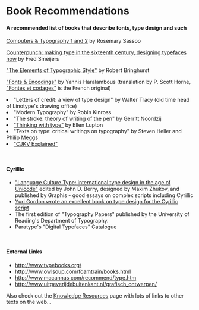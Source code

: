 <h1>Book Recommendations</h1>

<h4> A recommended list of books that describe fonts, type design and such</h4>
<p><a title="Computers & Typography 1 and 2" href="http://books.google.com/books?id=Gm4QAbGKIBgC&source=gbs_book_other_versions&redir_esc=y">Computers & Typography 1 and 2</a> by Rosemary Sassoo</p>

<p><a title="Counterpunch: making type in the sixteenth century, designing typefaces now" href="http://books.google.com/books/about/Counterpunch.html?id=dUZUAAAAMAAJ&redir_esc=y
">Counterpunch: making type in the sixteenth century, designing typefaces now</a> by Fred Smeijers</p>

<p><a title="http://en.wikipedia.org/wiki/The_Elements_of_Typographic_Style" href="http://en.wikipedia.org/wiki/The_Elements_of_Typographic_Style">"The Elements of Typographic Style"</a> by Robert Bringhurst</p>

<p><a title="http://www.oreilly.com/catalog/9780596102425/" href="http://www.oreilly.com/catalog/9780596102425/">"Fonts & Encodings"</a> by Yannis Haralambous (translation by P. Scott Horne, <a title="http://www.oreilly.fr/catalogue/284177273X" class="external text" href="http://www.oreilly.fr/catalogue/284177273X">"Fontes et codages"</a> is the French original)
</li><li> "Letters of credit: a view of type design" by Walter Tracy (old time head of Linotype's drawing office)
</li><li> "Modern Typography" by Robin Kinross
</li><li> "The stroke: theory of writing of the pen" by Gerritt Noordzij 
</li><li> <a title="http://www.papress.com/thinkingwithtype/" class="external text" href="http://www.papress.com/thinkingwithtype/">"Thinking with type"</a> by Ellen Lupton
</li><li> "Texts on type: critical writings on typography" by Steven Heller and Philip Meggs
</li><li> <a title="http://www.oreilly.com/catalog/cjkvinfo/" class="external text" href="http://www.oreilly.com/catalog/cjkvinfo/">"CJKV Explained"</a>
</li></ul>
<p><br>
</p>
<h4> Cyrillic </h4>
<ul><li> <a title="http://www.atypi.org/05_About_us/70_publications/50_LCT/" class="external text" href="http://www.atypi.org/05_About_us/70_publications/50_LCT/">"Language Culture Type: international type design in the age of Unicode"</a> edited by John D. Berry, designed by Maxim Zhukov, and published by Graphis - good essays on complex scripts including Cyrillic
</li><li> <a title="http://www.artlebedev.com/everything/izdal/kniga_pro_bykvy/" class="external text" href="http://www.artlebedev.com/everything/izdal/kniga_pro_bykvy/">Yuri Gordon wrote an excellent book on type design for the Cyrillic script</a>
</li><li> The first edition of "Typography Papers" published by the University of Reading's Department of Typography.
</li><li> Paratype's "Digital Typefaces" Catalogue
</li></ul>
<p><br>
</p>
<h4> External Links </h4>
<ul><li> <a title="http://www.typebooks.org/" class="external free" href="http://www.typebooks.org/">http://www.typebooks.org/</a>
</li><li> <a title="http://www.owlsoup.com/foamtrain/books.html" class="external free" href="http://www.owlsoup.com/foamtrain/books.html">http://www.owlsoup.com/foamtrain/books.html</a>
</li><li> <a title="http://www.mccannas.com/recommend/type.htm" class="external free" href="http://www.mccannas.com/recommend/type.htm">http://www.mccannas.com/recommend/type.htm</a>
</li><li> <a title="http://www.uitgeverijdebuitenkant.nl/grafisch_ontwerpen/" class="external free" href="http://www.uitgeverijdebuitenkant.nl/grafisch_ontwerpen/">http://www.uitgeverijdebuitenkant.nl/grafisch_ontwerpen/</a>
</li></ul>
<p>Also check out the <a title="Knowledge Resources" href="/wiki/Knowledge_Resources">Knowledge Resources</a> page with lots of links to other texts on the web...
</p>